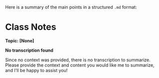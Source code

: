 Here is a summary of the main points in a structured `.md` format:

**Class Notes**
================

**Topic: [None]**

**No transcription found**

Since no context was provided, there is no transcription to summarize. Please provide the context and content you would like me to summarize, and I'll be happy to assist you!
